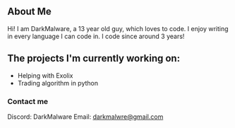 ## About Me
Hi! I am DarkMalware, a 13 year old guy, which loves to code. I enjoy writing in every language I can code in. I code since around 3 years! 

## The projects I'm currently working on:
* Helping with Exolix 
* Trading algorithm in python

### Contact me

Discord: DarkMalware
Email: darkmalwre@gmail.com
